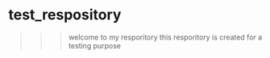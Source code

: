 # test_respository
>>> welcome to my resporitory
 this resporitory is created for a testing purpose

